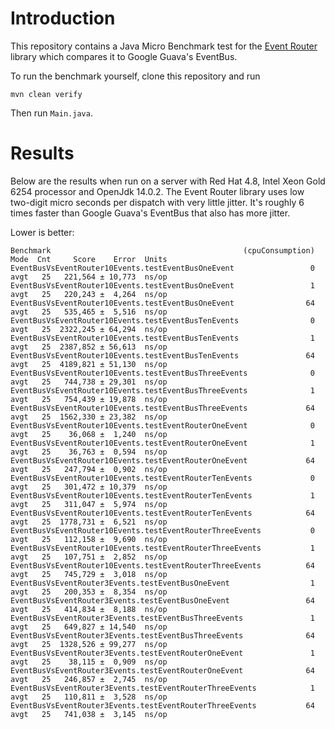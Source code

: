 # Introduction

This repository contains a Java Micro Benchmark test for the 
[Event Router](https://github.com/danskemarkets/event-router) library which compares
it to Google Guava's EventBus.

To run the benchmark yourself, clone this repository and run

    mvn clean verify

Then run `Main.java`.

# Results

Below are the results when run on a server with Red Hat 4.8, Intel Xeon Gold 6254 processor and OpenJdk 14.0.2.
The Event Router library uses low two-digit micro seconds per dispatch with very little jitter.
It's roughly 6 times faster than Google Guava's EventBus that also has more jitter.

Lower is better:

    Benchmark                                           (cpuConsumption)  Mode  Cnt     Score    Error  Units
    EventBusVsEventRouter10Events.testEventBusOneEvent                 0  avgt   25   221,564 ± 10,773  ns/op
    EventBusVsEventRouter10Events.testEventBusOneEvent                 1  avgt   25   220,243 ±  4,264  ns/op
    EventBusVsEventRouter10Events.testEventBusOneEvent                64  avgt   25   535,465 ±  5,516  ns/op
    EventBusVsEventRouter10Events.testEventBusTenEvents                0  avgt   25  2322,245 ± 64,294  ns/op
    EventBusVsEventRouter10Events.testEventBusTenEvents                1  avgt   25  2387,852 ± 56,613  ns/op
    EventBusVsEventRouter10Events.testEventBusTenEvents               64  avgt   25  4189,821 ± 51,130  ns/op
    EventBusVsEventRouter10Events.testEventBusThreeEvents              0  avgt   25   744,738 ± 29,301  ns/op
    EventBusVsEventRouter10Events.testEventBusThreeEvents              1  avgt   25   754,439 ± 19,878  ns/op
    EventBusVsEventRouter10Events.testEventBusThreeEvents             64  avgt   25  1562,330 ± 23,382  ns/op
    EventBusVsEventRouter10Events.testEventRouterOneEvent              0  avgt   25    36,068 ±  1,240  ns/op
    EventBusVsEventRouter10Events.testEventRouterOneEvent              1  avgt   25    36,763 ±  0,594  ns/op
    EventBusVsEventRouter10Events.testEventRouterOneEvent             64  avgt   25   247,794 ±  0,902  ns/op
    EventBusVsEventRouter10Events.testEventRouterTenEvents             0  avgt   25   301,472 ± 10,379  ns/op
    EventBusVsEventRouter10Events.testEventRouterTenEvents             1  avgt   25   311,047 ±  5,974  ns/op
    EventBusVsEventRouter10Events.testEventRouterTenEvents            64  avgt   25  1778,731 ±  6,521  ns/op
    EventBusVsEventRouter10Events.testEventRouterThreeEvents           0  avgt   25   112,158 ±  9,690  ns/op
    EventBusVsEventRouter10Events.testEventRouterThreeEvents           1  avgt   25   107,751 ±  2,852  ns/op
    EventBusVsEventRouter10Events.testEventRouterThreeEvents          64  avgt   25   745,729 ±  3,018  ns/op
    EventBusVsEventRouter3Events.testEventBusOneEvent                  1  avgt   25   200,353 ±  8,354  ns/op
    EventBusVsEventRouter3Events.testEventBusOneEvent                 64  avgt   25   414,834 ±  8,188  ns/op
    EventBusVsEventRouter3Events.testEventBusThreeEvents               1  avgt   25   649,827 ± 14,540  ns/op
    EventBusVsEventRouter3Events.testEventBusThreeEvents              64  avgt   25  1328,526 ± 99,277  ns/op
    EventBusVsEventRouter3Events.testEventRouterOneEvent               1  avgt   25    38,115 ±  0,909  ns/op
    EventBusVsEventRouter3Events.testEventRouterOneEvent              64  avgt   25   246,857 ±  2,745  ns/op
    EventBusVsEventRouter3Events.testEventRouterThreeEvents            1  avgt   25   110,811 ±  3,528  ns/op
    EventBusVsEventRouter3Events.testEventRouterThreeEvents           64  avgt   25   741,038 ±  3,145  ns/op